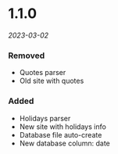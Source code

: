 # 1.1.0
*2023-03-02*


### Removed 
- Quotes parser
- Old site with quotes

### Added
- Holidays parser
- New site with holidays info
- Database file auto-create
- New database column: date
